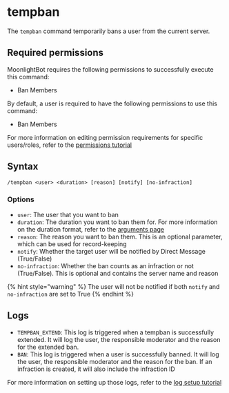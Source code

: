# tempban

The `tempban` command temporarily bans a user from the current server.

## Required permissions

MoonlightBot requires the following permissions to successfully execute this command:

* Ban Members

By default, a user is required to have the following permissions to use this command:

* Ban Members

For more information on editing permission requirements for specific users/roles, refer to the [permissions tutorial](<linkToPermissionsTutorial>)

## Syntax

```text
/tempban <user> <duration> [reason] [notify] [no-infraction]
```

### Options

* `user`: The user that you want to ban
* `duration`: The duration you want to ban them for. For more information on the duration format, refer to the [arguments page](../start-up/arguments.md#durations)
* `reason`: The reason you want to ban them. This is an optional parameter, which can be used for record-keeping
* `notify`: Whether the target user will be notified by Direct Message (True/False)
* `no-infraction`: Whether the ban counts as an infraction or not (True/False). This is optional and contains the server name and reason

{% hint style="warning" %}
The user will not be notified if both `notify` and `no-infraction` are set to True
{% endhint %}

## Logs

* `TEMPBAN_EXTEND`: This log is triggered when a tempban is successfully extended. It will log the user, the responsible moderator and the reason for the extended ban.
* `BAN`: This log is triggered when a user is successfully banned. It will log the user, the responsible moderator and the reason for the ban. If an infraction is created, it will also include the infraction ID

For more information on setting up those logs, refer to the [log setup tutorial](<linkToLogTutorial>)
